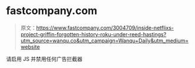 # fastcompany.com

> 原文：<https://www.fastcompany.com/3004709/inside-netflixs-project-griffin-forgotten-history-roku-under-reed-hastings?utm_source=wanqu.co&utm_campaign=Wanqu+Daily&utm_medium=website>

请启用 JS 并禁用任何广告拦截器